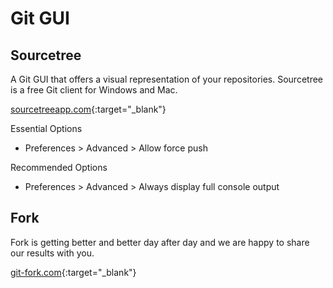 # Git GUI

## Sourcetree

A Git GUI that offers a visual representation of your repositories. Sourcetree is a free Git client for Windows and Mac.

[sourcetreeapp.com](https://www.sourcetreeapp.com/){:target="_blank"}

Essential Options

- Preferences > Advanced > Allow force push

Recommended Options

- Preferences > Advanced > Always display full console output

## Fork

Fork is getting better and better day after day and we are happy to share our results with you.

[git-fork.com](https://git-fork.com/){:target="_blank"}
